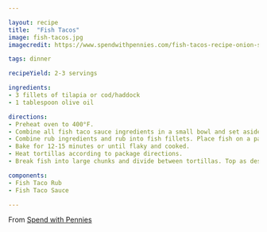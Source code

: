 ```yaml
---

layout: recipe
title:  "Fish Tacos"
image: fish-tacos.jpg
imagecredit: https://www.spendwithpennies.com/fish-tacos-recipe-onion-slaw/

tags: dinner

recipeYield: 2-3 servings

ingredients:
- 3 fillets of tilapia or cod/haddock
- 1 tablespoon olive oil

directions:
- Preheat oven to 400°F.
- Combine all fish taco sauce ingredients in a small bowl and set aside.
- Combine rub ingredients and rub into fish fillets. Place fish on a parchment lined pan and drizzle with olive oil.
- Bake for 12-15 minutes or until flaky and cooked.
- Heat tortillas according to package directions.
- Break fish into large chunks and divide between tortillas. Top as desired and serve.

components:
- Fish Taco Rub
- Fish Taco Sauce

---
```


From [Spend with Pennies](https://www.spendwithpennies.com/fish-tacos-recipe-onion-slaw/)
